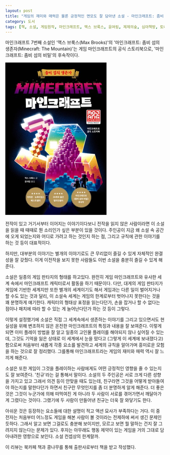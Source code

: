 ```yaml
---
layout: post
title: "게임의 재미와 매력은 물론 긍정적인 면모도 잘 담아낸 소설 - 마인크래프트: 좀비 섬의 생존자"
category: 도서
tags: [책, 소설, 게임원작, 마인크래프트, 맥스 브룩스, 윤여림, 제제의숲, 심야책방, 토네이도, 북카페 책과 콩나무, 서평]
---
```


마인크래프트 7번째 소설인
'맥스 브룩스(Max Brooks)'의
'마인크래프트: 좀비 섬의 생존자(Minecraft: The Mountain)'는
게임 마인크래프트의 공식 스토리북으로,
'마인크래프트: 좀비 섬의 비밀'의 후속작이다.

![표지](/images/book/minecraft-the-mountain-book.jpg)

전작이 있고 거기서부터 이어지는 이야기이다보니
전작을 읽지 않은 사람이라면 이 소설을 읽을 때 때때로 뭔 소리인가 싶은 부분이 있을 것이다.
주인공이 지금 왜 소설 속 공간에 오게 되었는지와 어디로 가려고 하는 것인지 하는 점,
그리고 규칙에 관한 이야기를 하는 것 등이 대표적이다.

하지만, 대부분의 이야기는 별개의 이야기로도 큰 무리없이 즐길 수 있게 자체적인 완결성을 잘 갖췄다.
이게 이전작을 보지 못한 사람들도 이번 소설을 충분히 즐길 수 있게 해준다.

소설은 일종의 게임 판타지의 형태를 하고있다.
완전히 게임 마인크래프트와 유사한 세계 속에서 마인크래프트 캐릭터로서 활동을 하기 때문이다.
다만, 대게의 게임 판타지가 게임에 기반한 세계지만 또한 별개의 세계이기도 해서
게임과는 다른 일이 벌어지거나 할 수도 있는 것과 달리,
이 소설속 세계는 게임의 한계로부터 벗어나지 못한다는 것을 꽤 분명하게 얘기한다.
캐릭터의 형태상 표정을 읽는다던가, 손을 잡거나 할 수 없다는 점이나 패치에 따라 할 수 있는 게 늘어난다던가 하는 것 등이 그렇다.

이렇게 설정했기에 소설은 직접 그 세계속에서 생존하는 이야기를 그리고 있으면서도
현실성을 위해 변조하지 않은 온전한 마인크래프트의 특징과 내용을 잘 보여준다.
이렇게되면 이미 플레이 방법을 잘 알고 일종의 고인물 플레이를 해야되지 않나 싶어질 수 있는데,
그것도 기억을 잃은 상태로 이 세계에서 눈을 떴다고 (그렇게 이 세계에 보내졌다고) 함으로써
처음부터 새롭게 각종 요소를 발견하고 세계의 규칙을 알아가며 흥미로운 모험을 하는 것으로 잘 정리했다.
그를통해 마인크래프트라는 게임의 재미와 매력 역시 잘 느끼게 해준다.

소설은 또한 게임이 그것을 플레이하는 사람에게도 어떤 긍정적인 영향을 줄 수 있는지도 잘 보여준다.
'친규'라는 걸 통해서 말이다.
소설의 두 주인공은 서로 크게 다른 성향을 가지고 있고 그래서 의견 등이 안맞을 때도 있는데,
친구라면 그것을 어떻게 받아들여야 하는지를 말한다던가 하면서
친구란 무엇인지를 좀 더 분명하게 알게 해준다.
더 좋은 것은 그것이 누군가에 의해 떠먹여진 게 아니라
두 사람이 서로를 겪어가면서 깨달아가게 그렸다는 것이다.
그랬기에 두 사람이 만들어낸 친규는 더욱 잘 와닿기도 한다.

아쉬운 것은 등장하는 요소들에 대한 설명이 적고 액션 묘사가 부족하다는 거다.
이 중 전자는 처음부터 어느정도 게임을 해본 사람이 볼 것이라는 전제하에 써서 생긴 문제인 듯하다.
그래서 알고 보면 그걸로도 충분해 보이지만, 모르고 보면 뭘 말하는 건지 잘 그려지지 않는다는 문제가 있다.
후자는 아무래도 행동 제약이 있는 게임을 거의 그대로 담아내려한 영향으로 보인다.
소설 컨셉상의 한계랄까.



<div class="im im-info">
이 리뷰는 북카페 책과 콩나무를 통해 출판사로부터 책을 받고 작성했다.
</div>
